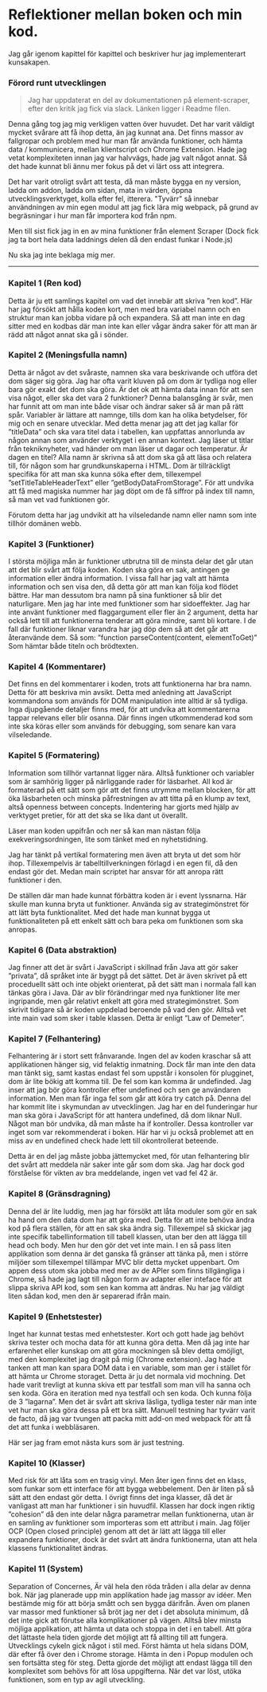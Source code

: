 # Reflektioner mellan boken och min kod.

Jag går igenom kapittel för kapittel och beskriver hur jag implementerart kunsakapen.


### Förord runt utvecklingen

> Jag har uppdaterat en del av dokumentationen på element-scraper, efter den kritik jag fick via slack. Länken ligger i Readme filen.

Denna gång tog jag mig verkligen vatten över huvudet. Det har varit väldigt mycket svårare att få ihop detta, än jag kunnat ana. Det finns massor av fallgropar och problem med hur man får använda funktioner, och hämta data / kommunicera, mellan klientscript och Chrome Extension.
Hade jag vetat komplexiteten innan jag var halvvägs, hade jag valt något annat. Så det hade kunnat bli ännu mer fokus på det vi lärt oss att integrera.

Det har varit otroligt svårt att testa, då man måste bygga en ny version, ladda om addon, ladda om sidan, mata in värden, öppna utvecklingsverktyget, kolla efter fel, itterera.
"Tyvärr" så innebar användningen av min egen modul att jag fick lära mig webpack, på grund av begräsningar i hur man får importera kod från npm.

Men till sist fick jag in en av mina funktioner från element Scraper
(Dock fick jag ta bort hela data laddnings delen då den endast funkar i Node.js)

Nu ska jag inte beklaga mig mer.

---

### Kapitel 1 (Ren kod)

Detta är ju ett samlings kapitel om vad det innebär att skriva ”ren kod”. 
Här har jag försökt att hålla koden kort, men med bra variabel namn och en struktur man kan jobba vidare på och expandera. Så att man inte en dag sitter med en kodbas där man inte kan eller vågar ändra saker för att man är rädd att något annat ska gå i sönder. 

### Kapitel 2 (Meningsfulla namn)

Detta är något av det svåraste, namnen ska vara beskrivande och utföra det dom säger sig göra. Jag har ofta varit kluven på om dom är tydliga nog eller bara gör exakt det dom ska göra. Är det ok att hämta data innan för att sen visa något, eller ska det vara 2 funktioner?
Denna balansgång är svår, men har funnit att om man inte både visar och ändrar saker så är man på rätt spår.
Variabler är lättare att namnge, tills dom kan ha olika betydelser, för mig och en senare utvecklar. 
Med detta menar jag att det jag kallar för ”titleData” och ska vara titel data i tabellen, kan uppfattas annorlunda av någon annan som använder verktyget i en annan kontext. Jag läser ut titlar från tekniknyheter, vad händer om man läser ut dagar och temperatur. Är dagen en titel?
Alla namn är skrivna så att dom ska gå att läsa och relatera till, för någon som har grundkunskaperna i HTML. Dom är tillräckligt specifika för att man ska kunna söka efter dem, tillexempel ”setTitleTableHeaderText” eller ”getBodyDataFromStorage”.
För att undvika att få med magiska nummer har jag döpt om de få siffror på index till namn, så man vet vad funktionen gör.

Förutom detta har jag undvikit att ha vilseledande namn eller namn som inte tillhör domänen webb.

### Kapitel 3 (Funktioner)

I största möjliga mån är funktioner utbrutna till de minsta delar det går utan att det blir svårt att följa koden.
Koden ska göra en sak, antingen ge information eller ändra information.
I vissa fall har jag valt att hämta information och sen visa den, då detta gör att man kan följa kod flödet bättre. 
Har man dessutom bra namn på sina funktioner så blir det naturligare.
Men jag har inte med funktioner som har sidoeffekter. 
Jag har inte använt funktioner med flaggargument eller fler än 2 argument, detta har också lett till att funktionerna tenderar att göra mindre, samt bli kortare.
I de fall där funktioner liknar varandra har jag döp dem så att det går att återanvände dem.
Så som: ”function parseContent(content, elementToGet)”
Som hämtar både titeln och brödtexten.


### Kapitel 4 (Kommentarer)

Det finns en del kommentarer i koden, trots att funktionerna har bra namn.
Detta för att beskriva min avsikt. Detta med anledning att JavaScript kommandona som används för DOM manipulation inte alltid är så tydliga.
Inga djupgående detaljer finns med, för att undvika att kommentarerna tappar relevans eller blir osanna. Där finns ingen utkommenderad kod som inte ska köras eller som används för debugging, som senare kan vara vilseledande. 


### Kapitel 5 (Formatering)

Information som tillhör vartannat ligger nära. Alltså funktioner och variabler som är samhörig ligger på närliggande rader för läsbarhet.
All kod är formaterad på ett sätt som gör att det finns utrymme mellan blocken, för att öka läsbarheten och minska påfrestningen av att titta på en klump av text, altså openness between concepts.
Indentering har gjorts med hjälp av verktyget pretier, för att det ska se lika dant ut överallt.

Läser man koden uppifrån och ner så kan man nästan följa exekveringsordningen, lite som tänket med en nyhetstidning.

Jag har tänkt på vertikal formatering men även att bryta ut det som hör ihop.
Tillexempelvis är tabelltillverkningen förlagd i en egen fil, då den endast gör det.
Medan main scriptet har ansvar för att anropa rätt funktioner i den.

De ställen där man hade kunnat förbättra koden är i event lyssnarna. Här skulle man kunna bryta ut funktioner. Använda sig av strategimönstret för att lätt byta funktionalitet. Med det hade man kunnat bygga ut funktionaliteten på ett enkelt sätt och bara peka om funktionen som ska anropas.


### Kapitel 6 (Data abstraktion)

Jag finner att det är svårt i JavaScript i skillnad från Java att gör saker ”privata”, då språket inte är byggt på det sättet.
Det är även skrivet på ett proceduellt sätt och inte objekt orienterat, på det sätt man i normala fall kan tänkas göra i Java. Där av blir förändringar med nya funktioner lite mer ingripande, men går relativt enkelt att göra med strategimönstret.
Som skrivit tidigare så är koden uppdelad beroende på vad den gör. Alltså vet inte main vad som sker i table klassen. Detta är enligt ”Law of Demeter”.

### Kapitel 7 (Felhantering)

Felhantering är i stort sett frånvarande. Ingen del av koden kraschar så att applikationen hänger sig, vid felaktig inmatning. Dock får man inte den data man tänkt sig, samt kastas endast fel som uppstår i konsolen för plugginet, dom är lite bökig att komma till.
De fel som kan komma är undefinded. Jag inser att jag bör göra kontroller efter undefined och sen ge användaren information. Men man får inga fel som går att köra try catch på. Denna del har kommit lite i skymundan av utvecklingen. Jag har en del funderingar hur man ska göra i JavaScript för att hantera undefined, då dom liknar Null. Något man bör undvika, då man måste ha if kontroller. Dessa kontroller var inget som var rekommenderat i boken. Här har vi ju också problemet att en miss av en undefined check hade lett till okontrollerat beteende. 

Detta är en del jag måste jobba jättemycket med, för utan felhantering blir det svårt att meddela när saker inte går som dom ska. Jag har dock god förståelse för vikten av bra meddelande, ingen vet vad fel 42 är.

### Kapitel 8 (Gränsdragning)

Denna del är lite luddig, men jag har försökt att låta moduler som gör en sak ha hand om den data dom har att göra med.
Detta för att inte behöva ändra kod på flera ställen, för att en sak ska ändra sig. Tillexempel så skickar jag inte specifik tabellinformation till tabell klassen, utan ber den att lägga till head och body. Men hur den gör det vet inte main.
I en så pass liten applikation som denna är det ganska få gränser att tänka på, men i större miljöer som tillexempel tillämpar MVC blir detta mycket uppenbart.
Om appen dess utom ska jobba med mer av de APIer som finns tillgängliga i Chrome, så hade jag lagt till någon form av adapter eller inteface för att slippa skriva API kod, som sen kan komma att ändras. Nu har jag väldigt liten sådan kod, men den är separerad ifrån main.

### Kapitel 9 (Enhetstester)

Inget har kunnat testas med enhetstester.
Kort och gott hade jag behövt skriva tester och mocha data för att kunna göra detta.
Men då jag inte har erfarenhet eller kunskap om att göra mockningen så blev detta omöjligt, med den komplexitet jag dragit på mig (Chrome extension).
Jag hade tanken att man kan spara DOM data i en variable, som man ger i stället för att hämta ur Chrome storaget. Detta är ju det normala vid mochning.
Det hade varit trevligt at kunna skiva ett par testfall som man vill ha sanna och sen koda. Göra en iteration med nya testfall och sen koda. Och kunna följa de 3 ”lagarna”.
Men det är svårt att skriva läsliga, tydliga tester när man inte vet hur man ska göra dessa på ett bra sätt. 
Manuell testning har tyvärr varit de facto, då jag var tvungen att packa mitt add-on med webpack för att få det att funka i webbläsaren.

Här ser jag fram emot nästa kurs som är just testning.

### Kapitel 10 (Klasser)

Med risk för att låta som en trasig vinyl. Men åter igen finns det en klass, som funkar som ett interface för att bygga webbelement. Den är liten på så sätt att den endast gör detta.
I övrigt finns det inga klasser, då det är vanligast att man har funktioner i sin huvudfil.
Klassen har dock ingen riktig ”cohesion” då den inte delar några parametrar mellan funktionerna, utan är en samling av funktioner som importeras som ett attribut i main.
Jag följer OCP (Open closed principle) genom att det är lätt att lägga till eller expandera funktioner, dock är det svårt att ändra funktionerna, utan att hela klassens funktionalitet ändras.

### Kapitel 11 (System)

Separation of Concernes, Är väl hela den röda tråden i alla delar av denna bok.
När jag planerade upp min applikation hade jag massor av idéer. Men bestämde mig för att börja smått och sen bygga därifrån.
Även om planen var massor med funktioner så bröt jag ner det i det absoluta minimum, då det inte gick att förutse alla komplikationer på vägen.
Alltså blev minsta möjliga applikation, att hämta ut data och stoppa in det i en tabell. Att göra det lättaste hela tiden gjorde det möjligt att få allting till att fungera. 
Utvecklings cykeln gick något i stil med. Först hämta ut hela sidans DOM, där efter få över den i Chrome storage. Hämta in den i Popup modulen och sen fortsätta steg för steg. Detta gjorde det möjligt att endast lägga till den komplexitet som behövs för att lösa uppgifterna. När det var löst, utöka funktionen, som en typ av agil utveckling.



